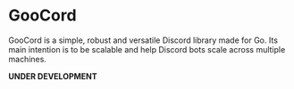 # GooCord
GooCord is a simple, robust and versatile Discord library made for Go.
Its main intention is to be scalable and help Discord bots scale across multiple
machines.

**UNDER DEVELOPMENT**
